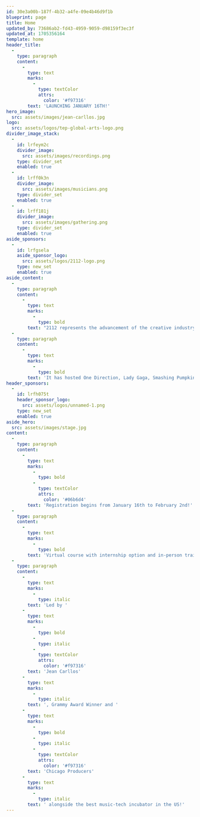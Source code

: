 ```yaml
---
id: 30e3a00b-187f-4b32-a4fe-09e4b46d9f1b
blueprint: page
title: Home
updated_by: 73686ab2-fd43-4959-9059-d98159f3ec3f
updated_at: 1705356164
template: home
header_title:
  -
    type: paragraph
    content:
      -
        type: text
        marks:
          -
            type: textColor
            attrs:
              color: '#f97316'
        text: 'LAUNCHING JANUARY 16TH!'
hero_image:
  src: assets/images/jean-carllos.jpg
logo:
  src: assets/logos/tep-global-arts-logo.png
divider_image_stack:
  -
    id: lrfeym2c
    divider_image:
      src: assets/images/recordings.png
    type: divider_set
    enabled: true
  -
    id: lrff0k3n
    divider_image:
      src: assets/images/musicians.png
    type: divider_set
    enabled: true
  -
    id: lrff181j
    divider_image:
      src: assets/images/gathering.png
    type: divider_set
    enabled: true
aside_sponsors:
  -
    id: lrfgsela
    aside_sponsor_logo:
      src: assets/logos/2112-logo.png
    type: new_set
    enabled: true
aside_content:
  -
    type: paragraph
    content:
      -
        type: text
        marks:
          -
            type: bold
        text: "2112 represents the advancement of the creative industry attracting local shows like Chicago Med, Chicago Fire, Chicago PD and big names like Disney and Showtime.\_"
  -
    type: paragraph
    content:
      -
        type: text
        marks:
          -
            type: bold
        text: 'It has hosted One Direction, Lady Gaga, Smashing Pumpkins, Chance the Rapper, Disturb, Dos, among others!'
header_sponsors:
  -
    id: lrfh075t
    header_sponsor_logo:
      src: assets/logos/unnamed-1.png
    type: new_set
    enabled: true
aside_hero:
  src: assets/images/stage.jpg
content:
  -
    type: paragraph
    content:
      -
        type: text
        marks:
          -
            type: bold
          -
            type: textColor
            attrs:
              color: '#06b6d4'
        text: 'Registration begins from January 16th to February 2nd!'
  -
    type: paragraph
    content:
      -
        type: text
        marks:
          -
            type: bold
        text: 'Virtual course with internship option and in-person training for 8 weeks in Chicago with certificate in music, technology and show business starting May 6th!'
  -
    type: paragraph
    content:
      -
        type: text
        marks:
          -
            type: italic
        text: 'Led by '
      -
        type: text
        marks:
          -
            type: bold
          -
            type: italic
          -
            type: textColor
            attrs:
              color: '#f97316'
        text: 'Jean Carllos'
      -
        type: text
        marks:
          -
            type: italic
        text: ', Grammy Award Winner and '
      -
        type: text
        marks:
          -
            type: bold
          -
            type: italic
          -
            type: textColor
            attrs:
              color: '#f97316'
        text: 'Chicago Producers'
      -
        type: text
        marks:
          -
            type: italic
        text: ' alongside the best music-tech incubator in the US!'
---
```

